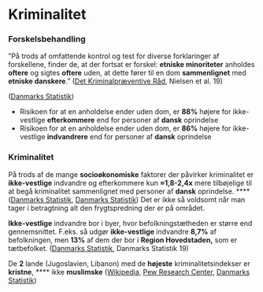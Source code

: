 # Kriminalitet

### Forskelsbehandling

”På trods af omfattende kontrol og test for diverse forklaringer af forskellene, finder de, at der fortsat er forskel: **etniske minoriteter** anholdes **oftere** og sigtes **oftere** uden, at dette fører til en dom **sammenlignet** med **etniske danskere**.” ([Det Kriminalpræventive Råd](https://dkr.dk/media/7009/kriminalitet-og-etniske-minoriteter-del-i.pdf), Nielsen et al. 19)

([Danmarks Statistik](https://www.dst.dk/ext/formid/saerkoersel-dr--xlsx))

* Risikoen for at en anholdelse ender uden dom, er **88%** højere for ikke-vestlige **efterkommere** end for personer af **dansk** oprindelse
* Risikoen for at en anholdelse ender uden dom, er **86%** højere for ikke-vestlige **indvandrere** end for personer af **dansk** oprindelse

### Kriminalitet

På trods af de mange **socioøkonomiske** faktorer der påvirker kriminalitet er **ikke-vestlige** indvandre og efterkommere kun **≈1,8-2,4x** mere tilbøjelige til at begå kriminalitet sammenlignet med personer af **dansk** oprindelse. **** ([Danmarks Statistik](https://www.statistikbanken.dk/FOLK1E), [Danmarks Statistik](https://www.statistikbanken.dk/STRAFNA9)) Det er ikke så voldsomt når man tager i betragtning alt den frygtspredning der er på området.

**Ikke-vestlige** indvandre bor i byer, hvor befolkningstætheden er større end gennemsnittet. F.eks. så udgør **ikke-vestlige** indvandre **8,7%** af befolkningen, men **13%** af dem der bor i **Region Hovedstaden,** som er tætbefolket. ([Danmarks Statistik](https://www.dst.dk/Site/Dst/Udgivelser/GetPubFile.aspx?id=29446\&sid=indv2019), Danmarks Statistik 19)

De **2** lande (Jugoslavien, Libanon) med de **højeste** kriminalitetsindekser er **kristne**, **** ikke **muslimske** ([Wikipedia](https://en.wikipedia.org/wiki/Religion\_in\_Lebanon), [Pew Research Center](https://www.pewresearch.org/fact-tank/2017/05/22/most-in-former-yugoslavia-favor-multicultural-society-although-some-tensions-remain/), [Danmarks Statistik](https://www.dst.dk/da/Statistik/nyheder-analyser-publ/nyt/NytHtml?cid=20403))

